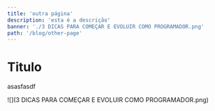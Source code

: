 ```yaml
---
title: 'outra página'
description: 'esta é a descrição'
banner: './3 DICAS PARA COMEÇAR E EVOLUIR COMO PROGRAMADOR.png'
path: '/blog/other-page'
---
```


# Titulo

asasfasdf

![](3 DICAS PARA COMEÇAR E EVOLUIR COMO PROGRAMADOR.png)